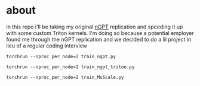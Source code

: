 # about
in this repo i'll be taking my original [nGPT](https://github.com/evintunador/nGPT) replication and speeding it up with some custom Triton kernels. I'm doing so because a potential employer found me through the nGPT replication and we decided to do a lil project in lieu of a regular coding interview

```
torchrun --nproc_per_node=2 train_ngpt.py
```

```
torchrun --nproc_per_node=2 train_ngpt_triton.py
```

```
torchrun --nproc_per_node=2 train_MoScale.py
```